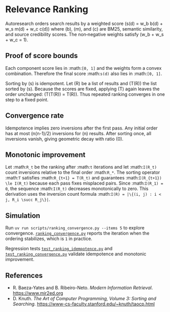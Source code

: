 # Relevance Ranking

Autoresearch orders search results by a weighted score
\(s(d) = w_b b(d) + w_s m(d) + w_c c(d)\) where
\(b\), \(m\), and \(c\) are BM25, semantic similarity, and source
credibility scores. The non‑negative weights satisfy \(w_b + w_s + w_c = 1\).

## Proof of score bounds

Each component score lies in :math:`[0, 1]` and the weights form a convex
combination. Therefore the final score :math:`s(d)` also lies in
:math:`[0, 1]`.

Sorting by \(s\) is idempotent. Let \(R\) be a list of results and \(T(R)\)
the list sorted by \(s\). Because the scores are fixed, applying \(T\)
again leaves the order unchanged: \(T(T(R)) = T(R)\). Thus repeated ranking
converges in one step to a fixed point.

## Convergence rate

Idempotence implies zero inversions after the first pass. Any initial order
has at most \(n(n-1)/2\) inversions for \(n\) results. After sorting once,
all inversions vanish, giving geometric decay with ratio \(0\).

## Monotonic improvement

Let :math:`R_t` be the ranking after :math:`t` iterations and let
:math:`I(R_t)` count inversions relative to the final order
:math:`R_*`. The sorting operator :math:`T` satisfies
:math:`R_{t+1} = T(R_t)` and guarantees
:math:`I(R_{t+1}) \le I(R_t)` because each pass fixes misplaced pairs.
Since :math:`I(R_1) = 0`, the sequence :math:`I(R_t)` decreases monotonically
to zero. This derivation uses the inversion count formula
:math:`I(R) = |\{(i, j) : i < j, R_i \succ R_j\}|`.

## Simulation

Run `uv run scripts/ranking_convergence.py --items 5` to explore convergence.
[`ranking_convergence.py`](../../scripts/ranking_convergence.py) reports the
iteration when the ordering stabilizes, which is `1` in practice.

Regression tests
[`test_ranking_idempotence.py`](../../tests/unit/test_ranking_idempotence.py)
and
[`test_ranking_convergence.py`](../../tests/unit/test_ranking_convergence.py)
validate idempotence and monotonic improvement.

## References

- R. Baeza-Yates and B. Ribeiro-Neto. *Modern Information Retrieval*.
  https://www.mir2ed.org
- D. Knuth. *The Art of Computer Programming, Volume 3: Sorting and
  Searching*. https://www-cs-faculty.stanford.edu/~knuth/taocp.html
